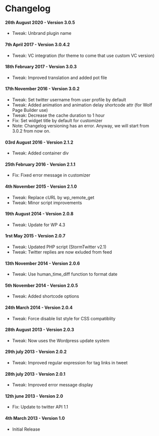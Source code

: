 # Changelog

#### 26th August 2020 - Version 3.0.5

-   Tweak: Unbrand plugin name

#### 7th April 2017 - Version 3.0.4.2

-   Tweak: VC integration (for theme to come that use custom VC version)

#### 18th February 2017 - Version 3.0.3

-   Tweak: Improved translation and added pot file

#### 17th November 2016 - Version 3.0.2

-   Tweak: Set twitter username from user profile by default
-   Tweak: Added animation and animation delay shortcode attr (for Wolf Page Builder use)
-   Tweak: Decrease the cache duration to 1 hour
-   Fix: Set widget title by default for customizer
-   Note: Changelog versioning has an error. Anyway, we will start from 3.0.2 from now on.

#### 03rd August 2016 - Version 2.1.2

-   Tweak: Added container div

#### 25th February 2016 - Version 2.1.1

-   Fix: Fixed error message in customizer

#### 4th November 2015 - Version 2.1.0

-   Tweak: Replace cURL by wp_remote_get
-   Tweak: Minor script improvements

#### 19th August 2014 - Version 2.0.8

-   Tweak: Update for WP 4.3

#### 1rst May 2015 - Version 2.0.7

-   Tweak: Updated PHP script (StormTwitter v2.1)
-   Tweak: Twitter replies are now exluded from feed

#### 13th November 2014 - Version 2.0.6

-   Tweak: Use human_time_diff function to format date

#### 5th November 2014 - Version 2.0.5

-   Tweak: Added shortcode options

#### 24th March 2014 - Version 2.0.4

-   Tweak: Force disable list style for CSS compatiblity

#### 28th August 2013 - Version 2.0.3

-   Tweak: Now uses the Wordpress update system

#### 29th july 2013 - Version 2.0.2

-   Tweak: Improved regular expression for tag links in tweet

#### 28th july 2013 - Version 2.0.1

-   Tweak: Improved error message display

#### 12th june 2013 - Version 2.0

-   Fix: Update to twitter API 1.1

#### 4th March 2013 - Version 1.0

-   Initial Release
